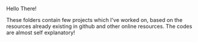 Hello There!

These folders contain few projects which I've worked on, based on the resources already existing in github and other online resources. The codes are almost self explanatory!
